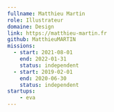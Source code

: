 ```yaml
---
fullname: Matthieu Martin
role: Illustrateur
domaine: Design
link: https://matthieu-martin.fr
github: MatthieuMARTIN
missions:
  - start: 2021-08-01
    end: 2022-01-31
    status: independent
  - start: 2019-02-01
    end: 2020-06-30
    status: independent
startups:
    - eva
---
```

